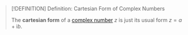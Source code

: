 >[!DEFINITION] Definition: Cartesian Form of Complex Numbers
>
>The **cartesian form** of a [complex number](Complex%20Number.md) $z$ is just its usual form $z = a+\mathrm{i}b$.
>